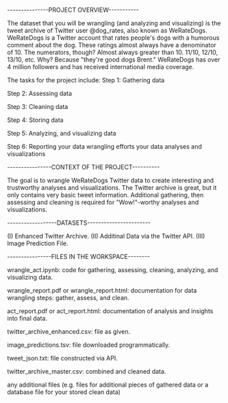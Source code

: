 ---------------PROJECT OVERVIEW-----------

The dataset that you will be wrangling (and analyzing and visualizing) is the tweet archive of Twitter user @dog_rates, also known as WeRateDogs. WeRateDogs is a Twitter account that rates people's dogs with a humorous comment about the dog. These ratings almost always have a denominator of 10. The numerators, though? Almost always greater than 10. 11/10, 12/10, 13/10, etc. Why? Because "they're good dogs Brent." WeRateDogs has over 4 million followers and has received international media coverage.

The tasks for the project include:
Step 1: Gathering data

Step 2: Assessing data

Step 3: Cleaning data

Step 4: Storing data

Step 5: Analyzing, and visualizing data

Step 6: Reporting
   your data wrangling efforts
   your data analyses and visualizations

----------------CONTEXT OF THE PROJECT----------

The goal is to wrangle WeRateDogs Twitter data to create interesting and trustworthy analyses and visualizations. The Twitter archive is great, but it only contains very basic tweet information. Additional gathering, then assessing and cleaning is required for "Wow!"-worthy analyses and visualizations.

------------------DATASETS-----------------------

(I) Enhanced Twitter Archive.
(II) Additinal Data via the Twitter API.
(III) Image Prediction File.

----------------FILES IN THE WORKSPACE--------

wrangle_act.ipynb: code for gathering, assessing, cleaning, analyzing, and visualizing data.

wrangle_report.pdf or wrangle_report.html: documentation for data wrangling steps: gather, assess, and clean.

act_report.pdf or act_report.html: documentation of analysis and insights into final data.

twitter_archive_enhanced.csv: file as given.

image_predictions.tsv: file downloaded programmatically.

tweet_json.txt: file constructed via API.

twitter_archive_master.csv: combined and cleaned data.

any additional files (e.g. files for additional pieces of gathered data or a database file for your stored clean data)
